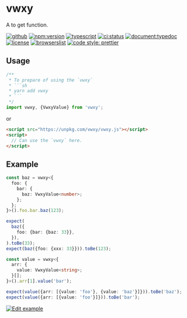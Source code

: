 # vwxy

A to get function.

[![github](https://badgen.net/badge//nju33,vwxy/000?icon=github&list=1)](https://github.com/nju33/vwxy)
[![npm:version](https://badgen.net/npm/v/vwxy?icon=npm&label=)](https://www.npmjs.com/package/vwxy)
[![typescript](https://badgen.net/badge/lang/typescript/0376c6?icon=npm)](https://www.typescriptlang.org/)
[![ci:status](https://badgen.net/circleci/github/nju33/vwxy)](https://circleci.com/gh/nju33/vwxy)
[![document:typedoc](https://badgen.net/badge/document/typedoc/9602ff)](https://docs--vwxy.netlify.com/)
[![license](https://badgen.net/npm/license/vwxy)](https://github.com/nju33/vwxy/blob/master/LICENSE)
[![browserslist](https://badgen.net/badge/browserslist/chrome,edge/ffd539?list=1)](https://browserl.ist/?q=last+1+chrome+version%2C+last+1+edge+version)
[![code style: prettier](https://badgen.net/badge//prettier/ff69b3?label=code%20style)](https://github.com/prettier/prettier)

## Usage

````js
/**
 * To prepare of using the `vwxy`
 * ```sh
 * yarn add vwxy
 * ```
 */
import vwxy, {VwxyValue} from 'vwxy';
````

or

```html
<script src="https://unpkg.com/vwxy/vwxy.js"></script>
<script>
  // Can use the `vwxy` here.
</script>
```

## Example

```ts
const baz = vwxy<{
  foo: {
    bar: {
      baz: VwxyValue<number>;
    };
  };
}>().foo.bar.baz(123);

expect(
  baz({
    foo: {bar: {baz: 33}},
  }),
).toBe(33);
expect(baz({foo: {xxx: 33}})).toBe(123);
```

```ts
const value = vwxy<{
  arr: {
    value: VwxyValue<string>;
  }[];
}>().arr[1].value('bar');

expect(value({arr: [{value: 'foo'}, {value: 'baz'}]})).toBe('baz');
expect(value({arr: [{value: 'foo'}]})).toBe('bar');
```

[![Edit example](https://codesandbox.io/static/img/play-codesandbox.svg)](https://codesandbox.io/s/vyzyjyl283?initialpath=src%2Findex.ts&module=%2Fsrc%2Findex.ts)